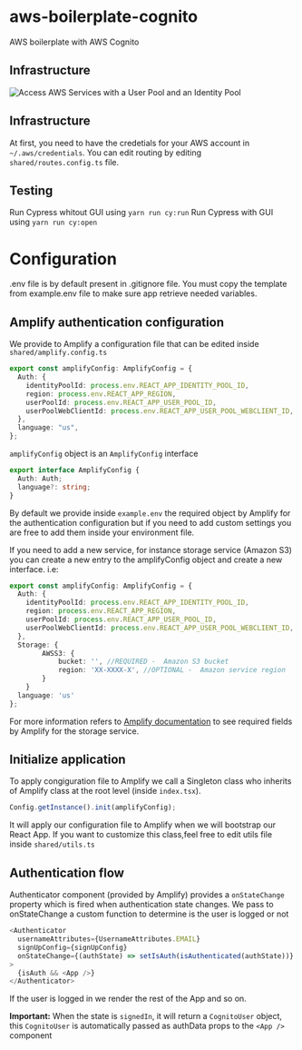 # aws-boilerplate-cognito

AWS boilerplate with AWS Cognito

## Infrastructure

![Access AWS Services with a User Pool and an Identity Pool](https://docs.aws.amazon.com/cognito/latest/developerguide/images/scenario-identity-pool.png)

## Infrastructure

At first, you need to have the credetials for your AWS account in `~/.aws/credentials`.
You can edit routing by editing `shared/routes.config.ts` file.

## Testing

Run Cypress whitout GUI using `yarn run cy:run`
Run Cypress with GUI using `yarn run cy:open`

# Configuration

.env file is by default present in .gitignore file.
You must copy the template from example.env file to make sure app retrieve needed variables.

## Amplify authentication configuration

We provide to Amplify a configuration file that can be edited inside `shared/amplify.config.ts`

```ts
export const amplifyConfig: AmplifyConfig = {
  Auth: {
    identityPoolId: process.env.REACT_APP_IDENTITY_POOL_ID,
    region: process.env.REACT_APP_REGION,
    userPoolId: process.env.REACT_APP_USER_POOL_ID,
    userPoolWebClientId: process.env.REACT_APP_USER_POOL_WEBCLIENT_ID,
  },
  language: "us",
};
```

`amplifyConfig` object is an `AmplifyConfig` interface

```ts
export interface AmplifyConfig {
  Auth: Auth;
  language?: string;
}
```

By default we provide inside `example.env` the required object by Amplify for the authentication configuration but if you need to add custom settings you are free to add them inside your environment file.

If you need to add a new service, for instance storage service (Amazon S3) you can create a new entry to the amplifyConfig object and create a new interface.
i.e:

```ts
export const amplifyConfig: AmplifyConfig = {
  Auth: {
    identityPoolId: process.env.REACT_APP_IDENTITY_POOL_ID,
    region: process.env.REACT_APP_REGION,
    userPoolId: process.env.REACT_APP_USER_POOL_ID,
    userPoolWebClientId: process.env.REACT_APP_USER_POOL_WEBCLIENT_ID,
  },
  Storage: {
        AWSS3: {
            bucket: '', //REQUIRED -  Amazon S3 bucket
            region: 'XX-XXXX-X', //OPTIONAL -  Amazon service region
        }
    }
  language: 'us'
};
```

For more information refers to [Amplify documentation](https://aws-amplify.github.io/docs/js/storage#manual-setup) to see required fields by Amplify for the storage service.

## Initialize application

To apply congiguration file to Amplify we call a Singleton class who inherits of Amplify class at the root level (inside `index.tsx`).

```ts
Config.getInstance().init(amplifyConfig);
```

It will apply our configuration file to Amplify when we will bootstrap our React App.
If you want to customize this class,feel free to edit utils file inside `shared/utils.ts`

## Authentication flow

Authenticator component (provided by Amplify) provides a `onStateChange` property which is fired when authentication state changes.
We pass to onStateChange a custom function to determine is the user is logged or not
```ts
<Authenticator
  usernameAttributes={UsernameAttributes.EMAIL}
  signUpConfig={signUpConfig}
  onStateChange={(authState) => setIsAuth(isAuthenticated(authState))}
>
  {isAuth && <App />}
</Authenticator>
```
If the user is logged in we render the rest of the App and so on.

**Important:**
When the state is ```signedIn```, it will return a ```CognitoUser``` object, this ```CognitoUser``` is automatically passed as authData props to the ```<App />``` component